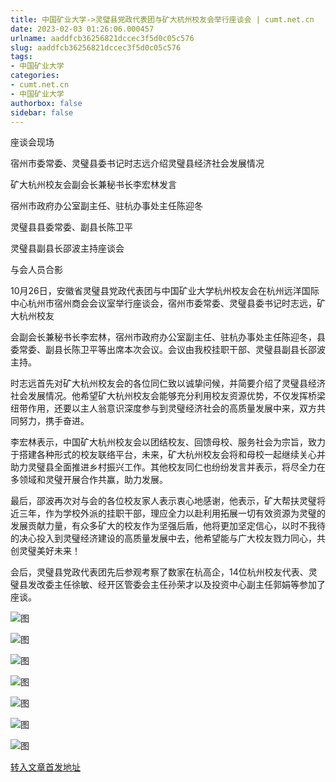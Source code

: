 ```yaml
---
title: 中国矿业大学->灵璧县党政代表团与矿大杭州校友会举行座谈会 | cumt.net.cn
date: 2023-02-03 01:26:06.000457
urlname: aaddfcb36256821dccec3f5d0c05c576
slug: aaddfcb36256821dccec3f5d0c05c576
tags: 
- 中国矿业大学
categories:
- cumt.net.cn
- 中国矿业大学
authorbox: false
sidebar: false
---
```

座谈会现场

宿州市委常委、灵璧县委书记时志远介绍灵璧县经济社会发展情况

矿大杭州校友会副会长兼秘书长李宏林发言

宿州市政府办公室副主任、驻杭办事处主任陈迎冬

灵璧县县委常委、副县长陈卫平

灵璧县副县长邵波主持座谈会

与会人员合影

10月26日，安徽省灵璧县党政代表团与中国矿业大学杭州校友会在杭州远洋国际中心杭州市宿州商会会议室举行座谈会，宿州市委常委、灵璧县委书记时志远，矿大杭州校友
<!--more-->
会副会长兼秘书长李宏林，宿州市政府办公室副主任、驻杭办事处主任陈迎冬，县委常委、副县长陈卫平等出席本次会议。会议由我校挂职干部、灵璧县副县长邵波主持。

时志远首先对矿大杭州校友会的各位同仁致以诚挚问候，并简要介绍了灵璧县经济社会发展情况。他希望矿大杭州校友会能够充分利用校友资源优势，不仅发挥桥梁纽带作用，还要以主人翁意识深度参与到灵璧经济社会的高质量发展中来，双方共同努力，携手奋进。

李宏林表示，中国矿大杭州校友会以团结校友、回馈母校、服务社会为宗旨，致力于搭建各种形式的校友联络平台，未来，矿大杭州校友会将和母校一起继续关心并助力灵璧县全面推进乡村振兴工作。其他校友同仁也纷纷发言并表示，将尽全力在多领域和灵璧开展合作共赢，助力发展。

最后，邵波再次对与会的各位校友家人表示衷心地感谢，他表示，矿大帮扶灵璧将近三年，作为学校外派的挂职干部，理应全力以赴利用拓展一切有效资源为灵璧的发展贡献力量，有众多矿大的校友作为坚强后盾，他将更加坚定信心，以时不我待的决心投入到灵璧经济建设的高质量发展中去，他希望能与广大校友戮力同心，共创灵璧美好未来！

会后，灵璧县党政代表团先后参观考察了数家在杭高企，14位杭州校友代表、灵璧县发改委主任徐敏、经开区管委会主任孙荣才以及投资中心副主任郭娟等参加了座谈。

![图](https://xwzx.cumt.edu.cn/_upload/article/images/c1/47/5945d8b84f6f89612ad47d2c0e69/033cf28d-ac21-4bd2-bc58-8e5151cd24c9.jpg)

![图](https://xwzx.cumt.edu.cn/_upload/article/images/c1/47/5945d8b84f6f89612ad47d2c0e69/c0c2e24f-159e-4e53-ad12-3e099407ef8b.jpg)

![图](https://xwzx.cumt.edu.cn/_upload/article/images/c1/47/5945d8b84f6f89612ad47d2c0e69/9855b57a-0b06-4344-9283-cc0a8b1984a5.jpg)

![图](https://xwzx.cumt.edu.cn/_upload/article/images/c1/47/5945d8b84f6f89612ad47d2c0e69/6506795d-b6be-4a1e-b979-fa3606d1a6da.jpg)

![图](https://xwzx.cumt.edu.cn/_upload/article/images/c1/47/5945d8b84f6f89612ad47d2c0e69/73f5b076-d3db-4ebc-aca3-2dfe3f600aeb.jpg)

![图](https://xwzx.cumt.edu.cn/_upload/article/images/c1/47/5945d8b84f6f89612ad47d2c0e69/06edca25-212e-4211-ad08-71d7f5f466d6.jpg)

![图](https://xwzx.cumt.edu.cn/_upload/article/images/c1/47/5945d8b84f6f89612ad47d2c0e69/7f87dced-7c80-4ac9-8cd0-9f743beaf04e.png)

[转入文章首发地址](https://xwzx.cumt.edu.cn/b3/ec/c523a635884/page.htm)